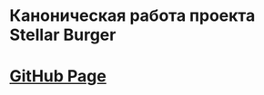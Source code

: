 # Каноническая работа проекта Stellar Burger 
#  [GitHub Page](https://nikita-vereschagin.github.io/react-stellar-burger/)
